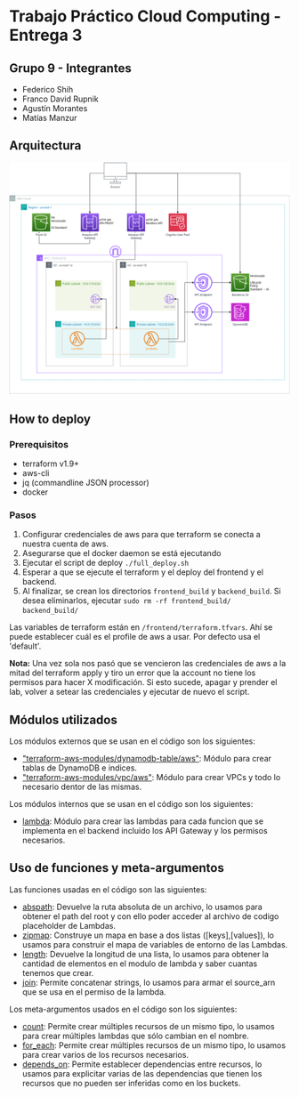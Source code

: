# Trabajo Práctico Cloud Computing - Entrega 3
## Grupo 9 - Integrantes
- Federico Shih
- Franco David Rupnik
- Agustín Morantes
- Matías Manzur
## Arquitectura
![Diagrama Arquitectura](./diagrama_arquitectura_cloud.png)
## How to deploy
### Prerequisitos
- terraform v1.9+
- aws-cli
- jq (commandline JSON processor)
- docker

### Pasos
1. Configurar credenciales de aws para que terraform se conecta a nuestra cuenta de aws.
2. Asegurarse que el docker daemon se está ejecutando
3. Ejecutar el script de deploy `./full_deploy.sh`
4. Esperar a que se ejecute el terraform y el deploy del frontend y el backend.
5. Al finalizar, se crean los directorios `frontend_build` y `backend_build`. Si desea eliminarlos, ejecutar `sudo rm -rf frontend_build/ backend_build/`

Las variables de terraform están en `/frontend/terraform.tfvars`. Ahí se puede establecer cuál es el profile de aws a usar. Por defecto usa el 'default'.

**Nota:** Una vez sola nos pasó que se vencieron las credenciales de aws a la mitad del terraform apply y tiro un error que la account no tiene los permisos para hacer X modificación. Si esto sucede, apagar y prender el lab, volver a setear las credenciales y ejecutar de nuevo el script.

## Módulos utilizados
Los módulos externos que se usan en el código son los siguientes:
- ["terraform-aws-modules/dynamodb-table/aws"](https://registry.terraform.io/modules/terraform-aws-modules/dynamodb-table/aws/latest): Módulo para crear tablas de DynamoDB e indices.
- ["terraform-aws-modules/vpc/aws"](https://registry.terraform.io/modules/terraform-aws-modules/vpc/aws/latest): Módulo para crear VPCs y todo lo necesario dentor de las mismas.

Los módulos internos que se usan en el código son los siguientes:
- [lambda](lambda): Módulo para crear las lambdas para cada funcion que se implementa en el backend incluido los API Gateway y los permisos necesarios.

## Uso de funciones y meta-argumentos
Las funciones usadas en el código son las siguientes:
- [abspath](https://developer.hashicorp.com/terraform/language/functions/abspath): Devuelve la ruta absoluta de un archivo, lo usamos para obtener el path del root y con ello poder acceder al archivo de codigo placeholder de Lambdas.
- [zipmap](https://developer.hashicorp.com/terraform/language/functions/zipmap): Construye un mapa en base a dos listas ([keys],[values]), lo usamos para construir el mapa de variables de entorno de las Lambdas.
- [length](https://developer.hashicorp.com/terraform/language/functions/length): Devuelve la longitud de una lista, lo usamos para obtener la cantidad de elementos en el modulo de lambda y saber cuantas tenemos que crear.
- [join](https://developer.hashicorp.com/terraform/language/functions/join): Permite concatenar strings, lo usamos para armar el source_arn que se usa en el permiso de la lambda.

Los meta-argumentos usados en el código son los siguientes:
- [count](https://developer.hashicorp.com/terraform/language/meta-arguments/count): Permite crear múltiples recursos de un mismo tipo, lo usamos para crear múltiples lambdas que sólo cambian en el nombre.
- [for_each](https://developer.hashicorp.com/terraform/language/meta-arguments/for_each): Permite crear múltiples recursos de un mismo tipo, lo usamos para crear varios de los recursos necesarios.
- [depends_on](https://developer.hashicorp.com/terraform/language/meta-arguments/depends_on): Permite establecer dependencias entre recursos, lo usamos para explicitar varias de las dependencias que tienen los recursos que no pueden ser inferidas como en los buckets.

